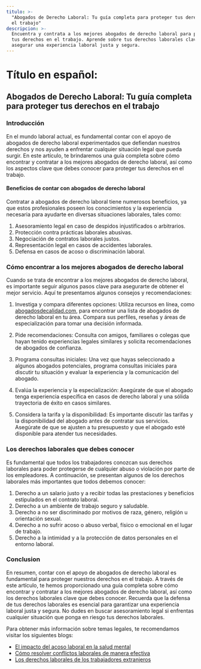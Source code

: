 ```yaml
---
titulo: >-
  "Abogados de Derecho Laboral: Tu guía completa para proteger tus derechos en
  el trabajo"
descripcion: >-
  Encuentra y contrata a los mejores abogados de derecho laboral para proteger
  tus derechos en el trabajo. Aprende sobre tus derechos laborales clave y cómo
  asegurar una experiencia laboral justa y segura.
---
```


# Título en español:

## Abogados de Derecho Laboral: Tu guía completa para proteger tus derechos en el trabajo

### Introducción

En el mundo laboral actual, es fundamental contar con el apoyo de abogados de derecho laboral experimentados que defiendan nuestros derechos y nos ayuden a enfrentar cualquier situación legal que pueda surgir. En este artículo, te brindaremos una guía completa sobre cómo encontrar y contratar a los mejores abogados de derecho laboral, así como los aspectos clave que debes conocer para proteger tus derechos en el trabajo.

#### Beneficios de contar con abogados de derecho laboral

Contratar a abogados de derecho laboral tiene numerosos beneficios, ya que estos profesionales poseen los conocimientos y la experiencia necesaria para ayudarte en diversas situaciones laborales, tales como:

1. Asesoramiento legal en caso de despidos injustificados o arbitrarios.
2. Protección contra prácticas laborales abusivas.
3. Negociación de contratos laborales justos.
4. Representación legal en casos de accidentes laborales.
5. Defensa en casos de acoso o discriminación laboral.

### Cómo encontrar a los mejores abogados de derecho laboral

Cuando se trata de encontrar a los mejores abogados de derecho laboral, es importante seguir algunos pasos clave para asegurarte de obtener el mejor servicio. Aquí te presentamos algunos consejos y recomendaciones:

1. Investiga y compara diferentes opciones: Utiliza recursos en línea, como [abogadosdecalidad.com](https://www.abogadosdecalidad.com), para encontrar una lista de abogados de derecho laboral en tu área. Compara sus perfiles, reseñas y áreas de especialización para tomar una decisión informada.

2. Pide recomendaciones: Consulta con amigos, familiares o colegas que hayan tenido experiencias legales similares y solicita recomendaciones de abogados de confianza.

3. Programa consultas iniciales: Una vez que hayas seleccionado a algunos abogados potenciales, programa consultas iniciales para discutir tu situación y evaluar la experiencia y la comunicación del abogado.

4. Evalúa la experiencia y la especialización: Asegúrate de que el abogado tenga experiencia específica en casos de derecho laboral y una sólida trayectoria de éxito en casos similares.

5. Considera la tarifa y la disponibilidad: Es importante discutir las tarifas y la disponibilidad del abogado antes de contratar sus servicios. Asegúrate de que se ajusten a tu presupuesto y que el abogado esté disponible para atender tus necesidades.


### Los derechos laborales que debes conocer



Es fundamental que todos los trabajadores conozcan sus derechos laborales para poder protegerse de cualquier abuso o violación por parte de los empleadores. A continuación, se presentan algunos de los derechos laborales más importantes que todos debemos conocer:



1. Derecho a un salario justo y a recibir todas las prestaciones y beneficios estipulados en el contrato laboral.
2. Derecho a un ambiente de trabajo seguro y saludable.
3. Derecho a no ser discriminado por motivos de raza, género, religión u orientación sexual.
4. Derecho a no sufrir acoso o abuso verbal, físico o emocional en el lugar de trabajo.
5. Derecho a la intimidad y a la protección de datos personales en el entorno laboral.



### Conclusion



En resumen, contar con el apoyo de abogados de derecho laboral es fundamental para proteger nuestros derechos en el trabajo. A través de este artículo, te hemos proporcionado una guía completa sobre cómo encontrar y contratar a los mejores abogados de derecho laboral, así como los derechos laborales clave que debes conocer. Recuerda que la defensa de tus derechos laborales es esencial para garantizar una experiencia laboral justa y segura. No dudes en buscar asesoramiento legal si enfrentas cualquier situación que ponga en riesgo tus derechos laborales.



Para obtener más información sobre temas legales, te recomendamos visitar los siguientes blogs:



- [El impacto del acoso laboral en la salud mental](https://www.abogadosdecalidad.com/blog/el-impacto-del-acoso-laboral-en-la-salud-mental)
- [Cómo resolver conflictos laborales de manera efectiva](https://www.abogadosdecalidad.com/blog/como-resolver-conflictos-laborales-de-manera-efectiva)
- [Los derechos laborales de los trabajadores extranjeros](https://www.abogadosdecalidad.com/blog/los-derechos-laborales-de-los-trabajadores-extranjeros)


